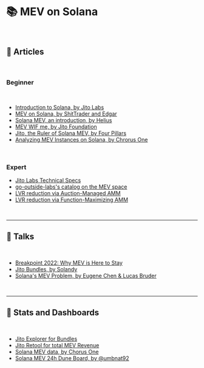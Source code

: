 # 📚 MEV on Solana

<br>


## 📕 Articles

<br>

### Beginner

<br>

* [Introduction to Solana, by Jito Labs](https://www.jito.network/blog/introduction-to-solana/)
* [MEV on Solana, by ShitTrader and Edgar](https://www.umbraresearch.xyz/writings/mev-on-solana)
* [Solana MEV, an introduction, by Helius](https://www.helius.dev/blog/solana-mev-an-introduction)
* [MEV WIF me, by Jito Foundation](https://www.jito.network/blog/mev-wif-me/)
* [Jito, the Ruler of Solana MEV, by Four Pillars](https://4pillars.io/en/articles/jito-the-ruler-of-solana-mev/public)
* [Analyzing MEV Instances on Solana, by Chrorus One](https://medium.com/chorus-one/analyzing-mev-instances-on-solana-c30d06953ed8)

<br>

### Expert 

* [Jito Labs Technical Specs](https://docs.google.com/document/d/1PNSpqR-bmQpRp-Vq5wmy-wwp9g8Ni4ikoWmRYnWO-CY/edit#heading=h.tdkwsfn244mp)
* [go-outside-labs's catalog on the MEV space](https://github.com/go-outside-labs/mev-toolkit)
* [LVR reduction via Auction-Managed AMM](https://arxiv.org/pdf/2403.03367.pdf)
* [LVR reduction via Function-Maximizing AMM](https://arxiv.org/pdf/2307.02074.pdf)

<br>

---

## 📘 Talks

<br>

* [Breakpoint 2022: Why MEV is Here to Stay](https://www.youtube.com/watch?v=Of6gISbOsi0)
* [Jito Bundles, by Solandy](https://www.youtube.com/watch?v=HZ1pK9i6zx4)
* [Solana's MEV Problem, by Eugene Chen & Lucas Bruder](https://www.youtube.com/watch?v=IknurQzmVhY)

<br>


---

## 📙 Stats and Dashboards

<br>

* [Jito Explorer for Bundles](https://explorer.jito.wtf/)
* [Jito Retool for total MEV Revenue](https://jito.retool.com/embedded/public/e9932354-a5bb-44ef-bce3-6fbb7b187a89?ref=p2p.org)
* [Solana MEV data, by Chorus One](https://dune.com/chorus_one_research/solana-mev-data)
* [Solana MEV 24h Dune Board, by @umbnat92](https://dune.com/umbnat92/solana-mev-usdc-profit)
